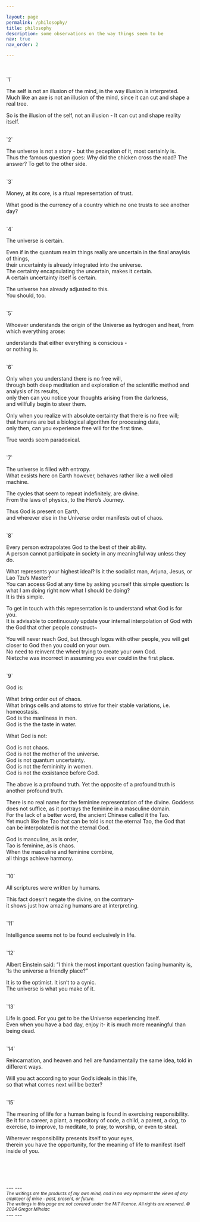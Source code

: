 ```yaml
---

layout: page
permalink: /philosophy/
title: philosophy
description: some observations on the way things seem to be
nav: true
nav_order: 2

---
```


<br>
<br>
`1`

The self is not an illusion of the mind, in the way illusion is interpreted.<br>
Much like an axe is not an illusion of the mind, since it can cut and shape a real tree.<br>

So is the illusion of the self, not an illusion - It can cut and shape reality itself.

<br>
`2`

The universe is not a story - but the peception of it, most certainly is. <br>
Thus the famous question goes: Why did the chicken cross the road? The answer? To get to the other side.

<br>
`3`

Money, at its core, is a ritual representation of trust.<br>

What good is the currency of a country which no one trusts to see another day?

<br>
`4`

The universe is certain.<br>

Even if in the quantum realm things really are uncertain in the final anaylsis of things,<br>
their uncertainty is already integrated into the universe.<br>
The certainty encapsulating the uncertain, makes it certain.<br>
A certain uncertainty itself is certain. <br>

The universe has already adjusted to this.<br>
You should, too.

<br>
`5`

Whoever understands the origin of the Universe as hydrogen and heat, from which everything arose:<br>

understands that either everything is conscious - <br>
or nothing is.

<br>
`6`

Only when you understand there is no free will, <br>
through both deep meditation and exploration of the scientific method and analysis of its results,<br>
only then can you notice your thoughts arising from the darkness,<br>
and willfully begin to steer them.<br>

Only when you realize with absolute certainty that there is no free will; <br>
that humans are but a biological algorithm for processing data,<br>
only then, can you experience free will for the first time.<br>

True words seem paradoxical.

<br>
`7`

The universe is filled with entropy. <br>
What exsists here on Earth however, behaves rather like a well oiled machine.<br>

The cycles that seem to repeat indefinitely, are divine. <br>
From the laws of physics, to the Hero’s Journey.<br>

Thus God is present on Earth,<br>
and wherever else in the Universe order manifests out of chaos.

<br>
`8`

Every person extrapolates God to the best of their ability. <br>
A person cannot participate in society in any meaningful way unless they do.<br>

What represents your highest ideal? Is it the socialist man, Arjuna, Jesus, or Lao Tzu’s Master? <br>
You can access God at any time by asking yourself this simple question: Is what I am doing right now what I should be doing?<br>
It is this simple. <br>

To get in touch with this representation is to understand what God is for you.<br>
It is advisable to continuously update your internal interpolation of God with the God that other people construct~<br>

You will never reach God, but through logos with other people, you will get closer to God then you could on your own.<br>
No need to reinvent the wheel trying to create your own God. <br>
Nietzche was incorrect in assuming you ever could in the first place.

<br>
`9`

God is: 

What bring order out of chaos.<br>
What brings cells and atoms to strive for their stable variations, i.e. homeostasis.<br>
God is the manliness in men.<br>
God is the the taste in water.<br>

What God is not: <br>

God is not chaos.<br>
God is not the mother of the universe.<br>
God is not quantum uncertainty.<br>
God is not the femininity in women.<br>
God is not the exsistance before God.<br>

The above is a profound truth. Yet the opposite of a profound truth is another profound truth. <br>

There is no real name for the feminine representation of the divine. Goddess does not suffice, as it portrays the feminine in a masculine domain. <br>
For the lack of a better word, the ancient Chinese called it the Tao.<br>
Yet much like the Tao that can be told is not the eternal Tao, the God that can be interpolated is not the eternal God.<br>

God is masculine, as is order,<br>
Tao is feminine, as is chaos.<br>
When the masculine and feminine combine,<br>
all things achieve harmony.

<br>
`10`

All scriptures were written by humans.<br>

This fact doesn’t negate the divine, on the contrary- <br>
it shows just how amazing humans are at interpreting.

<br>
`11`

Intelligence seems not to be found exclusively in life.

<br>
`12`

Albert Einstein said: “I think the most important question facing humanity is, ‘Is the universe a friendly place?”<br>

It is to the optimist. It isn’t to a cynic.<br>
The universe is what you make of it.

<br>
`13`

Life is good. For you get to be the Universe experiencing itself. <br>
Even when you have a bad day, enjoy it- it is much more meaningful than being dead.

<br>
`14`

Reincarnation, and heaven and hell are fundamentally the same idea, told in different ways.<br>

Will you act according to your God’s ideals in this life, <br>
so that what comes next will be better?

<br>
`15`

The meaning of life for a human being is found in exercising responsibility. <br>
Be it for a career, a plant, a repository of code, a child, a parent, a dog, to exercise, to improve, to meditate, to pray, to worship, or even to steal.<br>

Wherever responsibility presents itself to your eyes,<br>
therein you have the opportunity, for the meaning of life to manifest itself inside of you.

<br>
<br>
<br>
<br>
---
---
<br>
<small><i>The writings are the products of my own mind, and in no way represent the views of any employer of mine - past, present, or future.</i></small><br>
<small><i>The writings in this page are not covered under the MIT licence. All rights are reserved. © 2024 Gregor Mihelac</i></small>
<br>
---
---
<br>
<br>
<br>
<br>


